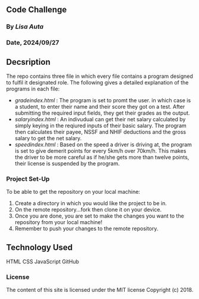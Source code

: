 ## Code Challenge

### By *Lisa Auta*

### Date, 2024/09/27

## Decsription
The repo contains three file in which every file contains a program designed to fulfil it designated role. The following gives a detailed explanation of the programs in each file:
- *gradeindex.html* : The program is set to promt the user. in which case is a student, to enter their name and their score they got on a test. After submitting the required input fields, they get their grades as the output.
- *salaryindex.html* : An indivudual can get their net salary calculated by simply keying in the reqiured inputs of their basic salary. The program then calculates their payee, NSSF and NHIF deductions and the gross salary to get the net salary.
- *speedindex.html* : Based on the speed a driver is driving at, the program is set to give demerit points for every 5km/h over 70km/h. This makes the driver to be more careful as if he/she gets more than twelve points, their license is suspended by the program.

### Project Set-Up
To be able to get the repository on your local machine:
1. Create a directory in which you would like the project to be in.
2. On the remote repository...fork then clone it on your device.
3. Once you are done, you are set to make the changes you want to the repository from your local machine!
4. Remember to push your changes to the remote repository.

## Technology Used
HTML
CSS
JavaScript
GitHub

### License
The content of this site is licensed under the MIT license
Copyright (c) 2018.
